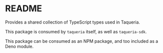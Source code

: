 # README

Provides a shared collection of TypeScript types used in Taqueria.

This package is consumed by `taqueria` itself, as well as `taqueria-sdk`.

This package can be consumed as an NPM package, and too included as a Deno module.